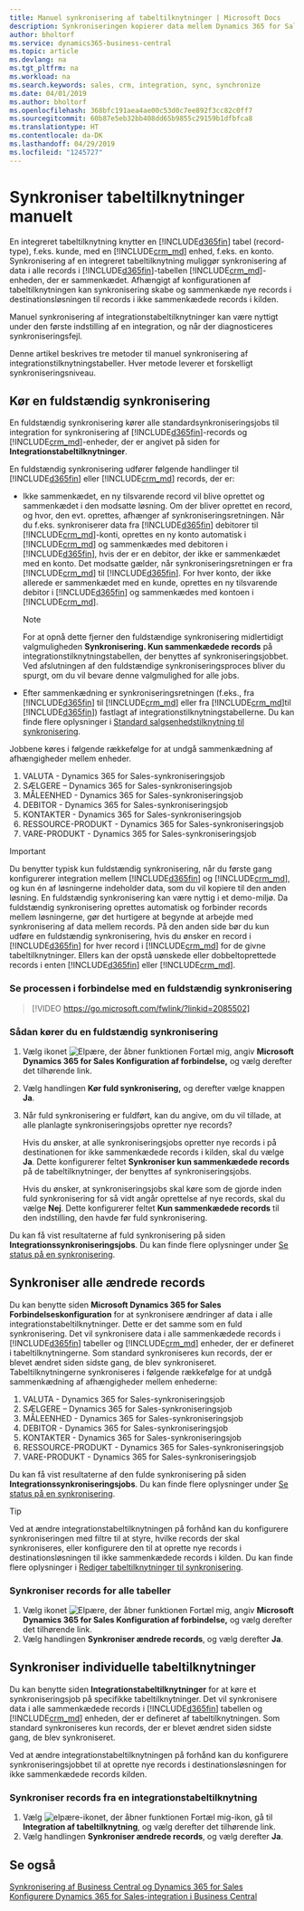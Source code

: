 ```yaml
---
title: Manuel synkronisering af tabeltilknytninger | Microsoft Docs
description: Synkroniseringen kopierer data mellem Dynamics 365 for Sales-records og Business Central for at holde begge systemer opdateret.
author: bholtorf
ms.service: dynamics365-business-central
ms.topic: article
ms.devlang: na
ms.tgt_pltfrm: na
ms.workload: na
ms.search.keywords: sales, crm, integration, sync, synchronize
ms.date: 04/01/2019
ms.author: bholtorf
ms.openlocfilehash: 368bfc191aea4ae00c53d0c7ee892f3cc82c0ff7
ms.sourcegitcommit: 60b87e5eb32bb408dd65b9855c29159b1dfbfca8
ms.translationtype: HT
ms.contentlocale: da-DK
ms.lasthandoff: 04/29/2019
ms.locfileid: "1245727"
---
```

# <a name="manually-synchronize-table-mappings"></a>Synkroniser tabeltilknytninger manuelt
En integreret tabeltilknytning knytter en [!INCLUDE[d365fin](includes/d365fin_md.md)] tabel (record-type), f.eks. kunde, med en [!INCLUDE[crm_md](includes/crm_md.md)] enhed, f.eks. en konto. Synkronisering af en integreret tabeltilknytning muliggør synkronisering af data i alle records i [!INCLUDE[d365fin](includes/d365fin_md.md)]-tabellen [!INCLUDE[crm_md](includes/crm_md.md)]-enheden, der er sammenkædet. Afhængigt af konfigurationen af tabeltilknytningen kan synkronisering skabe og sammenkæde nye records i destinationsløsningen til records i ikke sammenkædede records i kilden.  

Manuel synkronisering af integrationstabeltilknytninger kan være nyttigt under den første indstilling af en integration, og når der diagnosticeres synkroniseringsfejl.  

Denne artikel beskrives tre metoder til manuel synkronisering af integrationstilknytningstabeller. Hver metode leverer et forskelligt synkroniseringsniveau.

## <a name="run-a-full-synchronization"></a>Kør en fuldstændig synkronisering
En fuldstændig synkronisering kører alle standardsynkroniseringsjobs til integration for synkronisering af [!INCLUDE[d365fin](includes/d365fin_md.md)]-records og [!INCLUDE[crm_md](includes/crm_md.md)]-enheder, der er angivet på siden for **Integrationstabeltilknytninger**. 

En fuldstændig synkronisering udfører følgende handlinger til [!INCLUDE[d365fin](includes/d365fin_md.md)] eller [!INCLUDE[crm_md](includes/crm_md.md)] records, der er:

* Ikke sammenkædet, en ny tilsvarende record vil blive oprettet og sammenkædet i den modsatte løsning.
Om der bliver oprettet en record, og hvor, den evt. oprettes, afhænger af synkroniseringsretningen. Når du f.eks. synkroniserer data fra [!INCLUDE[d365fin](includes/d365fin_md.md)] debitorer til [!INCLUDE[crm_md](includes/crm_md.md)]-konti, oprettes en ny konto automatisk i [!INCLUDE[crm_md](includes/crm_md.md)] og sammenkædes med debitoren i [!INCLUDE[d365fin](includes/d365fin_md.md)], hvis der er en debitor, der ikke er sammenkædet med en konto. Det modsatte gælder, når synkroniseringsretningen er fra [!INCLUDE[crm_md](includes/crm_md.md)] til [!INCLUDE[d365fin](includes/d365fin_md.md)]. For hver konto, der ikke allerede er sammenkædet med en kunde, oprettes en ny tilsvarende debitor i [!INCLUDE[d365fin](includes/d365fin_md.md)] og sammenkædes med kontoen i [!INCLUDE[crm_md](includes/crm_md.md)].  

     > [!NOTE]  
     >  For at opnå dette fjerner den fuldstændige synkronisering midlertidigt valgmuligheden **Synkronisering. Kun sammenkædede records** på integrationstilknytningstabellen, der benyttes af synkroniseringsjobbet. Ved afslutningen af den fuldstændige synkroniseringsproces bliver du spurgt, om du vil bevare denne valgmulighed for alle jobs.  

* Efter sammenkædning er synkroniseringsretningen (f.eks., fra [!INCLUDE[d365fin](includes/d365fin_md.md)] til [!INCLUDE[crm_md](includes/crm_md.md)] eller fra [!INCLUDE[crm_md](includes/crm_md.md)]til [!INCLUDE[d365fin](includes/d365fin_md.md)]) fastlagt af integrationstilknytningstabellerne. Du kan finde flere oplysninger i [Standard salgsenhedstilknytning til synkronisering](admin-synchronizing-business-central-and-sales.md#standard-sales-entity-mapping-for-synchronization).  

Jobbene køres i følgende rækkefølge for at undgå sammenkædning af afhængigheder mellem enheder.  

1.  VALUTA - Dynamics 365 for Sales-synkroniseringsjob  
2.  SÆLGERE – Dynamics 365 for Sales-synkroniseringsjob  
3.  MÅLEENHED - Dynamics 365 for Sales-synkroniseringsjob  
4.  DEBITOR - Dynamics 365 for Sales-synkroniseringsjob  
5.  KONTAKTER - Dynamics 365 for Sales-synkroniseringsjob  
6.  RESSOURCE-PRODUKT - Dynamics 365 for Sales-synkroniseringsjob  
7.  VARE-PRODUKT - Dynamics 365 for Sales-synkroniseringsjob  

> [!IMPORTANT]  
>  Du benytter typisk kun fuldstændig synkronisering, når du første gang konfigurerer integration mellem [!INCLUDE[d365fin](includes/d365fin_md.md)] og [!INCLUDE[crm_md](includes/crm_md.md)], og kun én af løsningerne indeholder data, som du vil kopiere til den anden løsning. En fuldstændig synkronisering kan være nyttig i et demo-miljø. Da fuldstændig synkronisering oprettes automatisk og forbinder records mellem løsningerne, gør det hurtigere at begynde at arbejde med synkronisering af data mellem records. På den anden side bør du kun udføre en fuldstændig synkronisering, hvis du ønsker en record i [!INCLUDE[d365fin](includes/d365fin_md.md)] for hver record i [!INCLUDE[crm_md](includes/crm_md.md)] for de givne tabeltilknytninger. Ellers kan der opstå uønskede eller dobbeltoprettede records i enten [!INCLUDE[d365fin](includes/d365fin_md.md)] eller [!INCLUDE[crm_md](includes/crm_md.md)].  

### <a name="see-the-process-for-a-full-synchronization"></a>Se processen i forbindelse med en fuldstændig synkronisering
> [!VIDEO https://go.microsoft.com/fwlink/?linkid=2085502]

### <a name="to-run-a-full-synchronization"></a>Sådan kører du en fuldstændig synkronisering  
1.  Vælg ikonet ![Elpære, der åbner funktionen Fortæl mig](media/ui-search/search_small.png "Fortæl mig, hvad du vil foretage dig"), angiv **Microsoft Dynamics 365 for Sales Konfiguration af forbindelse,** og vælg derefter det tilhørende link.
2.  Vælg handlingen **Kør fuld synkronisering,** og derefter vælge knappen **Ja**.  
3.  Når fuld synkronisering er fuldført, kan du angive, om du vil tillade, at alle planlagte synkroniseringsjobs opretter nye records?  

    Hvis du ønsker, at alle synkroniseringsjobs opretter nye records i på destinationen for ikke sammenkædede records i kilden, skal du vælge **Ja**. Dette konfigurerer feltet **Synkroniser kun sammenkædede records** på de tabeltilknytninger, der benyttes af synkroniseringsjobs.  

    Hvis du ønsker, at synkroniseringsjobs skal køre som de gjorde inden fuld synkronisering for så vidt angår oprettelse af nye records, skal du vælge **Nej**. Dette konfigurerer feltet **Kun sammenkædede records** til den indstilling, den havde før fuld synkronisering.  

Du kan få vist resultaterne af fuld synkronisering på siden **Integrationssynkroniseringsjobs**. Du kan finde flere oplysninger under [Se status på en synkronisering](admin-how-to-view-synchronization-status.md).  

## <a name="synchronizing-all-modified-records"></a>Synkroniser alle ændrede records
Du kan benytte siden **Microsoft Dynamics 365 for Sales Forbindelseskonfiguration** for at synkronisere ændringer af data i alle integrationstabeltilknytninger. Dette er det samme som en fuld synkronisering. Det vil synkronisere data i alle sammenkædede records i [!INCLUDE[d365fin](includes/d365fin_md.md)] tabeller og [!INCLUDE[crm_md](includes/crm_md.md)] enheder, der er defineret i tabeltilknytningerne. Som standard synkroniseres kun records, der er blevet ændret siden sidste gang, de blev synkroniseret. Tabeltilknytningerne synkroniseres i følgende rækkefølge for at undgå sammenkædning af afhængigheder mellem enhederne:  

1.  VALUTA - Dynamics 365 for Sales-synkroniseringsjob  
2.  SÆLGERE – Dynamics 365 for Sales-synkroniseringsjob  
3.  MÅLEENHED - Dynamics 365 for Sales-synkroniseringsjob  
4.  DEBITOR - Dynamics 365 for Sales-synkroniseringsjob  
5.  KONTAKTER - Dynamics 365 for Sales-synkroniseringsjob  
6.  RESSOURCE-PRODUKT \- Dynamics 365 for Sales-synkroniseringsjob  
7.  VARE-PRODUKT - Dynamics 365 for Sales-synkroniseringsjob  

Du kan få vist resultaterne af den fulde synkronisering på siden **Integrationssynkroniseringsjobs**. Du kan finde flere oplysninger under [Se status på en synkronisering](admin-how-to-view-synchronization-status.md).  

> [!TIP]  
>  Ved at ændre integrationstabeltilknytningen på forhånd kan du konfigurere synkroniseringen med filtre til at styre, hvilke records der skal synkroniseres, eller konfigurere den til at oprette nye records i destinationsløsningen til ikke sammenkædede records i kilden. Du kan finde flere oplysninger i [Rediger tabeltilknytninger til synkronisering](admin-how-to-modify-table-mappings-for-synchronization.md).

### <a name="to-synchronize-records-for-all-tables"></a>Synkroniser records for alle tabeller  
1.  Vælg ikonet ![Elpære, der åbner funktionen Fortæl mig](media/ui-search/search_small.png "Fortæl mig, hvad du vil foretage dig"), angiv **Microsoft Dynamics 365 for Sales Konfiguration af forbindelse,** og vælg derefter det tilhørende link.
2.  Vælg handlingen **Synkroniser ændrede records**, og vælg derefter **Ja**.  

## <a name="synchronize-individual-table-mappings"></a>Synkroniser individuelle tabeltilknytninger
Du kan benytte siden **Integrationstabeltilknytninger** for at køre et synkroniseringsjob på specifikke tabeltilknytninger. Det vil synkronisere data i alle sammenkædede records i [!INCLUDE[d365fin](includes/d365fin_md.md)] tabellen og [!INCLUDE[crm_md](includes/crm_md.md)] enheden, der er defineret af tabeltilknytningen. Som standard synkroniseres kun records, der er blevet ændret siden sidste gang, de blev synkroniseret.  

Ved at ændre integrationstabeltilknytningen på forhånd kan du konfigurere synkroniseringsjobbet til at oprette nye records i destinationsløsningen for ikke sammenkædede records kilden.

### <a name="to-synchronize-records-of-an-integration-table-mapping"></a>Synkroniser records fra en integrationstabeltilknytning  
1.  Vælg ![elpære-ikonet, der åbner funktionen Fortæl mig](media/ui-search/search_small.png "Fortæl mig, hvad du vil foretage dig")-ikon, gå til **Integration af tabeltilknytning**, og vælg derefter det tilhørende link.
2.  Vælg handlingen **Synkroniser ændrede records**, og vælg derefter **Ja**.  

## <a name="see-also"></a>Se også  
[Synkronisering af Business Central og Dynamics 365 for Sales](admin-synchronizing-business-central-and-sales.md)   
[Konfigurere Dynamics 365 for Sales-integration i Business Central](admin-setting-up-integration-with-dynamics-sales.md)   
